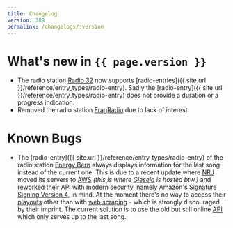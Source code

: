 ```yaml
---
title: Changelog
version: 309
permalink: /changelogs/:version
---
```

# What's new in `{{ page.version }}`

- The radio station [Radio 32](http://www.radio32.ch) now supports [radio-entries]({{ site.url }}/reference/entry_types/radio-entry). Sadly the [radio-entry]({{ site.url }}/reference/entry_types/radio-entry) does not provide a duration or a progress indication.
- Removed the radio station [FragRadio](http://fragradio.com/) due to lack of interest.

# Known Bugs
- The [radio-entry]({{ site.url }}/reference/entry_types/radio-entry) of the radio station [Energy Bern](https://energy.ch/play/bern) always displays information for the last song instead of the current one. This is due to a recent update where [NRJ](http://www.nrj.ch/) moved its servers to [AWS](https://aws.amazon.com/) *(this is where [Giesela](https://siku2.github.io/Giesela/) is hosted btw.)* and reworked their [API](https://en.wikipedia.org/wiki/Application_programming_interface) with modern security, namely [Amazon's Signature Signing Version 4](http://docs.aws.amazon.com/general/latest/gr/signature-version-4.html), in mind. At the moment there's no way to access their [playouts](https://en.wikipedia.org/wiki/Playout) other than with [web scraping](https://en.wikipedia.org/wiki/Web_scraping) - which is strongly discouraged by their imprint. The current solution is to use the old but still online [API](https://en.wikipedia.org/wiki/Application_programming_interface) which only serves up to the last song.
